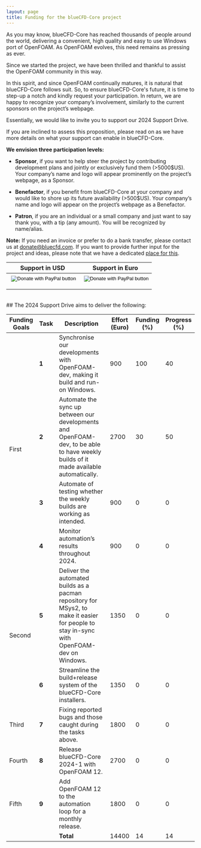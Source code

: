 ```yaml
---
layout: page
title: Funding for the blueCFD-Core project
---
```



As you may know, blueCFD-Core has reached thousands of people around the world,
delivering a convenient, high quality and easy to use Windows port of OpenFOAM.
As OpenFOAM evolves, this need remains as pressing as ever. 

Since we started the project, we have been thrilled and thankful to assist the
OpenFOAM community in this way. 

In this spirit, and since OpenFOAM continually matures, it is natural
that blueCFD-Core follows suit. So, to ensure blueCFD-Core's future, it is time
to step-up a notch and kindly request your participation. In return, we are happy
to recognize your company’s involvement, similarly to the current sponsors on
the project’s webpage.

Essentially, we would like to invite you to support our 2024 Support Drive.

If you are inclined to assess this proposition, please read on as we
have more details on what your support can enable in blueCFD-Core.

**We envision three participation levels:**

  * **Sponsor**, if you want to help steer the project by contributing development
    plans and jointly or exclusively fund them (>5000$US). Your company’s name
    and logo will appear prominently on the project’s webpage, as a Sponsor.

  * **Benefactor**, if you benefit from blueCFD-Core at your company and would like
    to shore up its future availability (>500$US). Your company’s name and logo
    will appear on the project’s webpage as a Benefactor.

  * **Patron**, if you are an individual or a small company and just want to say
    thank you, with a tip (any amount). You will be recognized by name/alias.

**Note:** If you need an invoice or prefer to do a bank transfer, please contact
us at [donate@bluecfd.com](mailto:donate@bluecfd.com). If you want to provide further input for the project
and ideas, please note that we have a dedicated
[place for this](https://github.com/blueCFD/Core/discussions/categories/ideas).


<table>
<thead>
  <tr>
    <th>Support in USD</th>
    <th>Support in Euro</th>
  </tr>
</thead>
<tbody>
  <tr>
    <td class="td-center">
      <form action="https://www.paypal.com/donate" method="post" target="_top" height="">
      <img alt="" border="0" src="https://www.paypal.com/en_PT/i/scr/pixel.gif" width="1" height="1" style="margin:0;" />
      <input type="hidden" name="hosted_button_id" value="KPL4BMEEG525S" />
      <input type="image" src="https://www.paypalobjects.com/en_US/i/btn/btn_donateCC_LG.gif"
             border="0" name="submit" title="Donate to the blueCFD-Core project in USD"
             alt="Donate with PayPal button" />
      </form>
    </td>
    <td class="td-center">
      <form action="https://www.paypal.com/donate" method="post" target="_top">
      <img alt="" border="0" src="https://www.paypal.com/en_PT/i/scr/pixel.gif" width="1" height="1" style="margin:0;" />
      <input type="hidden" name="hosted_button_id" value="K65XMUFA2WYWU" />
      <input type="image" src="https://www.paypalobjects.com/en_US/i/btn/btn_donateCC_LG.gif"
             border="0" name="submit" title="Donate to the blueCFD-Core project in Euro"
            alt="Donate with PayPal button" />
      </form>
    </td>
  </tr>
</tbody>
</table>

<br>
## The 2024 Support Drive aims to deliver the following:

<table>
<thead>
  <tr>
    <th>Funding Goals</th>
    <th>Task</th>
    <th>Description</th>
    <th>Effort (Euro)</th>
    <th>Funding (%)</th>
    <th>Progress (%)</th>
  </tr>
</thead>
<tbody>
  <tr>
    <td rowspan="4" class="td-center">First</td>
    <td class="td-center"> <b>1</b> </td>
    <td> Synchronise our developments with OpenFOAM-dev, making it build and run-on Windows. </td>
    <td class="td-center"> 900 </td>
    <td class="td-center"> 100 </td>
    <td class="td-center"> 40 </td>
  </tr>
  <tr>
    <td class="td-center"> <b>2</b> </td>
    <td> Automate the sync up between our developments and OpenFOAM-dev, to be able to have weekly builds of it made available automatically. </td>
    <td class="td-center"> 2700 </td>
    <td class="td-center"> 30 </td>
    <td class="td-center"> 50 </td>
  </tr>
  <tr>
    <td class="td-center"> <b>3</b> </td>
    <td> Automate of testing whether the weekly builds are working as intended. </td>
    <td class="td-center"> 900 </td>
    <td class="td-center"> 0 </td>
    <td class="td-center"> 0 </td>
  </tr>
  <tr>
    <td class="td-center"> <b>4</b> </td>
    <td> Monitor automation’s results throughout 2024. </td>
    <td class="td-center"> 900 </td>
    <td class="td-center"> 0 </td>
    <td class="td-center"> 0 </td>
  </tr>
  <tr>
    <td rowspan="2" class="td-center">Second</td>
    <td class="td-center"> <b>5</b> </td>
    <td> Deliver the automated builds as a pacman repository for MSys2, to make it easier for people to stay in-sync with OpenFOAM-dev on Windows. </td>
    <td class="td-center"> 1350 </td>
    <td class="td-center"> 0 </td>
    <td class="td-center"> 0 </td>
  </tr>
  <tr>
    <td class="td-center"> <b>6</b> </td>
    <td> Streamline the build+release system of the blueCFD-Core installers. </td>
    <td class="td-center"> 1350 </td>
    <td class="td-center"> 0 </td>
    <td class="td-center"> 0 </td>
  </tr>
  <tr>
    <td class="td-center">Third</td>
    <td class="td-center"> <b>7</b> </td>
    <td> Fixing reported bugs and those caught during the tasks above. </td>
    <td class="td-center"> 1800 </td>
    <td class="td-center"> 0 </td>
    <td class="td-center"> 0 </td>
  </tr>
  <tr>
    <td class="td-center">Fourth</td>
    <td class="td-center"> <b>8</b> </td>
    <td> Release blueCFD-Core 2024-1 with OpenFOAM 12. </td>
    <td class="td-center"> 2700 </td>
    <td class="td-center"> 0 </td>
    <td class="td-center"> 0 </td>
  </tr>
  <tr>
    <td class="td-center">Fifth</td>
    <td class="td-center"> <b>9</b> </td>
    <td> Add OpenFOAM 12 to the automation loop for a monthly release. </td>
    <td class="td-center"> 1800 </td>
    <td class="td-center"> 0 </td>
    <td class="td-center"> 0 </td>
  </tr>
  <tr>
    <td class="td-center"> </td>
    <td class="td-center"> </td>
    <td class="td-right"> <b>Total</b> </td>
    <td class="td-center"> 14400 </td>
    <td class="td-center"> 14 </td>
    <td class="td-center"> 14 </td>
  </tr>
</tbody>
</table>

